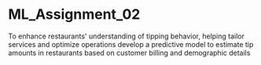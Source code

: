 # ML_Assignment_02
To enhance restaurants' understanding of tipping behavior, helping tailor services and optimize operations develop a predictive model to estimate tip amounts in restaurants based on customer billing and demographic details
